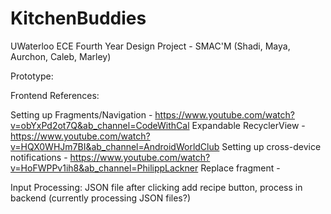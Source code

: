 # KitchenBuddies
UWaterloo ECE Fourth Year Design Project - SMAC'M (Shadi, Maya, Aurchon, Caleb, Marley)

Prototype:

Frontend References:

Setting up Fragments/Navigation - https://www.youtube.com/watch?v=obYxPd2ot7Q&ab_channel=CodeWithCal
Expandable RecyclerView - https://www.youtube.com/watch?v=HQX0WHJm7BI&ab_channel=AndroidWorldClub
Setting up cross-device notifications - https://www.youtube.com/watch?v=HoFWPPv1ih8&ab_channel=PhilippLackner
Replace fragment - 

Input Processing:
JSON file after clicking add recipe button, process in backend (currently processing JSON files?)


